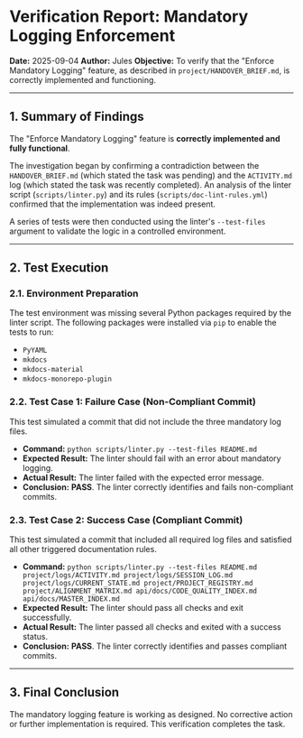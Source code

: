 # Verification Report: Mandatory Logging Enforcement

**Date:** 2025-09-04
**Author:** Jules
**Objective:** To verify that the "Enforce Mandatory Logging" feature, as described in `project/HANDOVER_BRIEF.md`, is correctly implemented and functioning.

---

## 1. Summary of Findings

The "Enforce Mandatory Logging" feature is **correctly implemented and fully functional**.

The investigation began by confirming a contradiction between the `HANDOVER_BRIEF.md` (which stated the task was pending) and the `ACTIVITY.md` log (which stated the task was recently completed). An analysis of the linter script (`scripts/linter.py`) and its rules (`scripts/doc-lint-rules.yml`) confirmed that the implementation was indeed present.

A series of tests were then conducted using the linter's `--test-files` argument to validate the logic in a controlled environment.

---

## 2. Test Execution

### 2.1. Environment Preparation

The test environment was missing several Python packages required by the linter script. The following packages were installed via `pip` to enable the tests to run:
- `PyYAML`
- `mkdocs`
- `mkdocs-material`
- `mkdocs-monorepo-plugin`

### 2.2. Test Case 1: Failure Case (Non-Compliant Commit)

This test simulated a commit that did not include the three mandatory log files.

- **Command:** `python scripts/linter.py --test-files README.md`
- **Expected Result:** The linter should fail with an error about mandatory logging.
- **Actual Result:** The linter failed with the expected error message.
- **Conclusion:** **PASS**. The linter correctly identifies and fails non-compliant commits.

### 2.3. Test Case 2: Success Case (Compliant Commit)

This test simulated a commit that included all required log files and satisfied all other triggered documentation rules.

- **Command:** `python scripts/linter.py --test-files README.md project/logs/ACTIVITY.md project/logs/SESSION_LOG.md project/logs/CURRENT_STATE.md project/PROJECT_REGISTRY.md project/ALIGNMENT_MATRIX.md api/docs/CODE_QUALITY_INDEX.md api/docs/MASTER_INDEX.md`
- **Expected Result:** The linter should pass all checks and exit successfully.
- **Actual Result:** The linter passed all checks and exited with a success status.
- **Conclusion:** **PASS**. The linter correctly identifies and passes compliant commits.

---

## 3. Final Conclusion

The mandatory logging feature is working as designed. No corrective action or further implementation is required. This verification completes the task.
